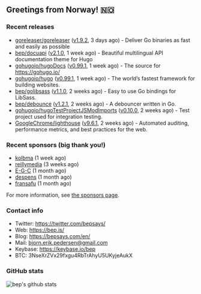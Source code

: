 ## Greetings from Norway! 🇳🇴

### Recent releases
- [goreleaser/goreleaser](https://github.com/goreleaser/goreleaser) ([v1.9.2](https://github.com/goreleaser/goreleaser/releases/tag/v1.9.2), 3 days ago) - Deliver Go binaries as fast and easily as possible
- [bep/docuapi](https://github.com/bep/docuapi) ([v2.1.0](https://github.com/bep/docuapi/releases/tag/v2.1.0), 1 week ago) - Beautiful multilingual API documentation theme for Hugo
- [gohugoio/hugoDocs](https://github.com/gohugoio/hugoDocs) ([v0.99.1](https://github.com/gohugoio/hugoDocs/releases/tag/v0.99.1), 1 week ago) - The source for https://gohugo.io/
- [gohugoio/hugo](https://github.com/gohugoio/hugo) ([v0.99.1](https://github.com/gohugoio/hugo/releases/tag/v0.99.1), 1 week ago) - The world’s fastest framework for building websites.
- [bep/golibsass](https://github.com/bep/golibsass) ([v1.1.0](https://github.com/bep/golibsass/releases/tag/v1.1.0), 2 weeks ago) - Easy to use Go bindings for LibSass.
- [bep/debounce](https://github.com/bep/debounce) ([v1.2.1](https://github.com/bep/debounce/releases/tag/v1.2.1), 2 weeks ago) - A debouncer written in Go.
- [gohugoio/hugoTestProjectJSModImports](https://github.com/gohugoio/hugoTestProjectJSModImports) ([v0.10.0](https://github.com/gohugoio/hugoTestProjectJSModImports/releases/tag/v0.10.0), 2 weeks ago) - Test project used for integration testing.
- [GoogleChrome/lighthouse](https://github.com/GoogleChrome/lighthouse) ([v9.6.1](https://github.com/GoogleChrome/lighthouse/releases/tag/v9.6.1), 2 weeks ago) - Automated auditing, performance metrics, and best practices for the web.


### Recent sponsors (big thank you!)

- [kolbma](https://github.com/kolbma) (1 week ago)
- [reillymedia](https://github.com/reillymedia) (3 weeks ago)
- [E-G-C](https://github.com/E-G-C) (1 month ago)
- [despens](https://github.com/despens) (1 month ago)
- [fransafu](https://github.com/fransafu) (1 month ago)

For more information, see [the sponsors page](https://github.com/sponsors/bep/).

### Contact info
- Twitter: https://twitter.com/bepsays/
- Web: https://bep.is/
- Blog: https://bepsays.com/en/
- Mail: bjorn.erik.pedersen@gmail.com
- Keybase: https://keybase.io/bep
- BTC: 3NseXrZVx29fxgu4RbTrAhyU5UKyjeAukX


### GitHub stats
![bep's github stats](https://github-readme-stats.vercel.app/api?username=bep&count_private=true&hide_title=true)

